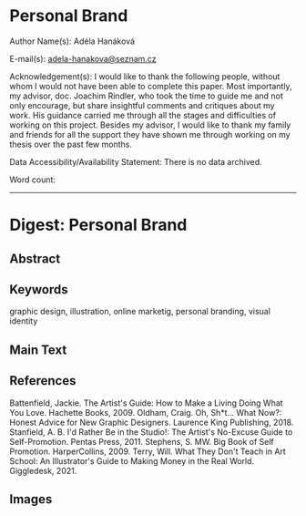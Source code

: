 # Personal Brand

Author Name(s): Adéla Hanáková

E-mail(s): adela-hanakova@seznam.cz

Acknowledgement(s): I would like to thank the following people, without whom I would not have been able to complete this paper. Most importantly, my advisor, doc. Joachim Rindler, who took the time to guide me and not only encourage, but share insightful comments and critiques about my work. His guidance carried me through all the stages and difficulties of working on this project. Besides my advisor, I would like to thank my family and friends for all the support they have shown me through working on my thesis over the past few months. 

Data Accessibility/Availability Statement: There is no data archived.

Word count: <!-- Digests should be approximately 500 words. Everything below, including headings, image captions, etc., except references. -->

- - -

# Digest: Personal Brand

## Abstract

<!-- Abstract that introduces the question being investigated by the study and briefly summarizes the
findings. Less than 75 words. -->

## Keywords

graphic design, illustration, online marketig, personal branding, visual identity

## Main Text

<!--
Consider these four sections:

1. Introduction that puts the research in a broader context and provides added value through citations not included in the original article.
2. Summary of original article’s methods and results.
3. Further discussion on significance of findings.
4. Discussion connecting this work to other studies – provides added value through citations not included in original study.
 -->

## References

Battenfield, Jackie. The Artist's Guide: How to Make a Living Doing What You Love. Hachette Books, 2009.
Oldham, Craig. Oh, Sh*t... What Now?: Honest Advice for New Graphic Designers. Laurence King Publishing, 2018.
Stanfield, A. B. I'd Rather Be in the Studio!: The Artist's No-Excuse Guide to Self-Promotion. Pentas Press, 2011.
Stephens, S. MW. Big Book of Self Promotion. HarperCollins, 2009.
Terry, Will. What They Don't Teach in Art School: An Illustrator's Guide to Making Money in the Real World. Giggledesk, 2021.

## Images

<!-- Original figure(s) and caption(s) designed by digest author. And remeber to optimize images. -->
